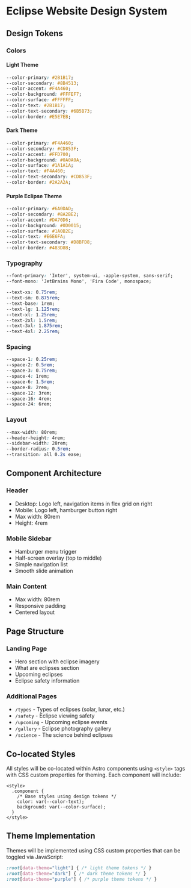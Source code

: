 # Eclipse Website Design System

## Design Tokens

### Colors

#### Light Theme
```css
--color-primary: #2B1B17;
--color-secondary: #8B4513;
--color-accent: #F4A460;
--color-background: #FFFEF7;
--color-surface: #FFFFFF;
--color-text: #2B1B17;
--color-text-secondary: #6B5B73;
--color-border: #E5E7EB;
```

#### Dark Theme
```css
--color-primary: #F4A460;
--color-secondary: #CD853F;
--color-accent: #FFD700;
--color-background: #0A0A0A;
--color-surface: #1A1A1A;
--color-text: #F4A460;
--color-text-secondary: #CD853F;
--color-border: #2A2A2A;
```

#### Purple Eclipse Theme
```css
--color-primary: #6A0DAD;
--color-secondary: #8A2BE2;
--color-accent: #DA70D6;
--color-background: #0D0015;
--color-surface: #1A0B2E;
--color-text: #E6E6FA;
--color-text-secondary: #D8BFD8;
--color-border: #483D8B;
```

### Typography

```css
--font-primary: 'Inter', system-ui, -apple-system, sans-serif;
--font-mono: 'JetBrains Mono', 'Fira Code', monospace;

--text-xs: 0.75rem;
--text-sm: 0.875rem;
--text-base: 1rem;
--text-lg: 1.125rem;
--text-xl: 1.25rem;
--text-2xl: 1.5rem;
--text-3xl: 1.875rem;
--text-4xl: 2.25rem;
```

### Spacing

```css
--space-1: 0.25rem;
--space-2: 0.5rem;
--space-3: 0.75rem;
--space-4: 1rem;
--space-6: 1.5rem;
--space-8: 2rem;
--space-12: 3rem;
--space-16: 4rem;
--space-24: 6rem;
```

### Layout

```css
--max-width: 80rem;
--header-height: 4rem;
--sidebar-width: 20rem;
--border-radius: 0.5rem;
--transition: all 0.2s ease;
```

## Component Architecture

### Header
- Desktop: Logo left, navigation items in flex grid on right
- Mobile: Logo left, hamburger button right
- Max width: 80rem
- Height: 4rem

### Mobile Sidebar
- Hamburger menu trigger
- Half-screen overlay (top to middle)
- Simple navigation list
- Smooth slide animation

### Main Content
- Max width: 80rem
- Responsive padding
- Centered layout

## Page Structure

### Landing Page
- Hero section with eclipse imagery
- What are eclipses section
- Upcoming eclipses
- Eclipse safety information

### Additional Pages
- `/types` - Types of eclipses (solar, lunar, etc.)
- `/safety` - Eclipse viewing safety
- `/upcoming` - Upcoming eclipse events
- `/gallery` - Eclipse photography gallery
- `/science` - The science behind eclipses

## Co-located Styles

All styles will be co-located within Astro components using `<style>` tags with CSS custom properties for theming. Each component will include:

```astro
<style>
  .component {
    /* Base styles using design tokens */
    color: var(--color-text);
    background: var(--color-surface);
  }
</style>
```

## Theme Implementation

Themes will be implemented using CSS custom properties that can be toggled via JavaScript:

```css
:root[data-theme="light"] { /* light theme tokens */ }
:root[data-theme="dark"] { /* dark theme tokens */ }
:root[data-theme="purple"] { /* purple theme tokens */ }
```